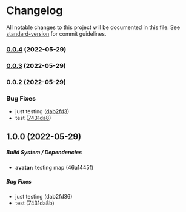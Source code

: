 # Changelog

All notable changes to this project will be documented in this file. See [standard-version](https://github.com/conventional-changelog/standard-version) for commit guidelines.

### [0.0.4](https://github.com/mokkapps/changelog-generator-demo/compare/v0.0.3...v0.0.4) (2022-05-29)

### [0.0.3](https://github.com/mokkapps/changelog-generator-demo/compare/v0.0.2...v0.0.3) (2022-05-29)

### 0.0.2 (2022-05-29)

### Bug Fixes

- just testing ([dab2fd3](https://github.com/dmitriyzhuk/clean-quasar/commit/dab2fd367d3a1d85c412e79786a8f3c08a69c837))
- test ([7431da8](https://github.com/dmitriyzhuk/clean-quasar/commit/7431da8ba9f4c3d3c76921360ae2d833131b9007))

## 1.0.0 (2022-05-29)

##### Build System / Dependencies

- **avatar:** testing map (46a1445f)

##### Bug Fixes

- just testing (dab2fd36)
- test (7431da8b)
